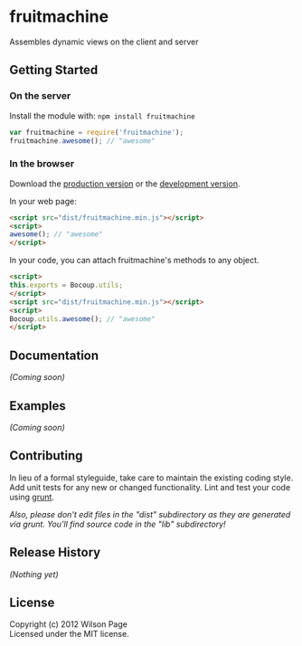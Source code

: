 # fruitmachine

Assembles dynamic views on the client and server

## Getting Started
### On the server
Install the module with: `npm install fruitmachine`

```javascript
var fruitmachine = require('fruitmachine');
fruitmachine.awesome(); // "awesome"
```

### In the browser
Download the [production version][min] or the [development version][max].

[min]: https://raw.github.com/wilsonpage/fruitmachine/master/dist/fruitmachine.min.js
[max]: https://raw.github.com/wilsonpage/fruitmachine/master/dist/fruitmachine.js

In your web page:

```html
<script src="dist/fruitmachine.min.js"></script>
<script>
awesome(); // "awesome"
</script>
```

In your code, you can attach fruitmachine's methods to any object.

```html
<script>
this.exports = Bocoup.utils;
</script>
<script src="dist/fruitmachine.min.js"></script>
<script>
Bocoup.utils.awesome(); // "awesome"
</script>
```

## Documentation
_(Coming soon)_

## Examples
_(Coming soon)_

## Contributing
In lieu of a formal styleguide, take care to maintain the existing coding style. Add unit tests for any new or changed functionality. Lint and test your code using [grunt](http://gruntjs.com/).

_Also, please don't edit files in the "dist" subdirectory as they are generated via grunt. You'll find source code in the "lib" subdirectory!_

## Release History
_(Nothing yet)_

## License
Copyright (c) 2012 Wilson Page  
Licensed under the MIT license.
